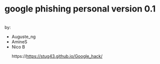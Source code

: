 <h1>google phishing personal version 0.1</h1><br />
    by:<ul>	<li> Auguste_ng</li>
       		<li> AmineS</li>
        	<li>Nico B</li>
    
https://https://stug43.github.io/Google_hack/
